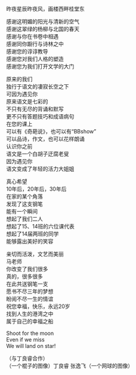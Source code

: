 

昨夜星辰昨夜风，画楼西畔桂堂东  
  
感谢这明媚的阳光与清新的空气  
感谢这翠绿的杨柳与北国的春天  
感谢与你在书卷中相遇  
感谢同你蹰行与诗林之中  
感谢您的谆谆教导  
感谢您对我们人格的塑造  
感谢您为我们打开文学的大门  
  
原来的我们  
独行于语文的凄寂长空之下  
可因为遇见你  
原来语文是七彩的  
不只有无尽的背诵和默写  
更不只有答题技巧和成语病句  
在您的课上  
可以有《奇葩说》，也可以有“BBshow”  
可以品诗，作文，也可以花样朗诵  
认识你之前  
语文是一个白胡子迂腐老叟  
因为遇见你  
语文变成了年轻的活力大姐姐  
  
真心希望  
10年后，20年后，30年后  
在家的某个角落  
发现了这支钢笔  
能有一个瞬间  
想起了我们二人  
想起了15、14班的六位课代表  
想起了14届两班的同学  
能够露出美好的笑容  
  
亲切而活泼，文艺而美丽  
马老师  
你改变了我们很多  
真的，很多很多  
在此共送钢笔一支  
愿书不尽三年的梦想  
盼阅不尽一生的情谊  
祝您幸福，快乐，永远20岁  
找到人生的港湾之中  
属于自己的幸福之船  
  
Shoot for the moon  
Even if we miss  
We will land on star!  
  
（与丁良睿合作）  
（一个棍子的图像）丁良睿 张逸飞（一个网球的图像）  

